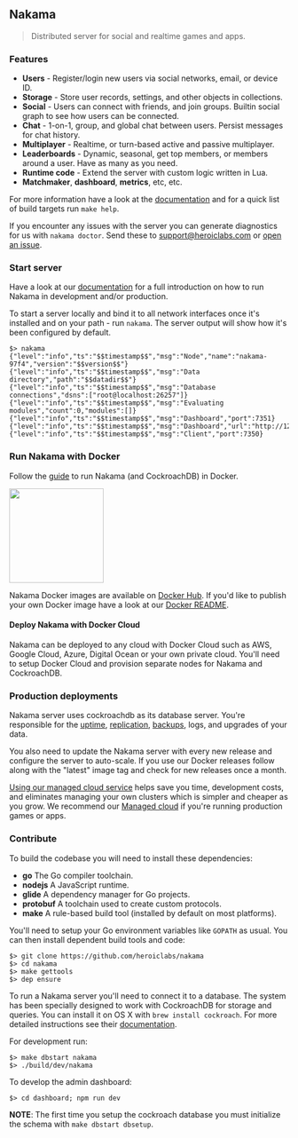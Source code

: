 ## Nakama

> Distributed server for social and realtime games and apps.

### Features

* **Users** - Register/login new users via social networks, email, or device ID.
* **Storage** - Store user records, settings, and other objects in collections.
* **Social** - Users can connect with friends, and join groups. Builtin social graph to see how users can be connected.
* **Chat** - 1-on-1, group, and global chat between users. Persist messages for chat history.
* **Multiplayer** - Realtime, or turn-based active and passive multiplayer.
* **Leaderboards** - Dynamic, seasonal, get top members, or members around a user. Have as many as you need.
* **Runtime code** - Extend the server with custom logic written in Lua.
* **Matchmaker**, **dashboard**, **metrics**, etc, etc.

For more information have a look at the [documentation](https://heroiclabs.com/docs/) and for a quick list of build targets run `make help`.

If you encounter any issues with the server you can generate diagnostics for us with `nakama doctor`. Send these to support@heroiclabs.com or [open an issue](https://github.com/heroiclabs/nakama/issues).

### Start server

Have a look at our [documentation](https://heroiclabs.com/docs/running-nakama/) for a full introduction on how to run Nakama in development and/or production.

To start a server locally and bind it to all network interfaces once it's installed and on your path - run `nakama`. The server output will show how it's been configured by default.

```
$> nakama
{"level":"info","ts":"$$timestamp$$","msg":"Node","name":"nakama-97f4","version":"$$version$$"}
{"level":"info","ts":"$$timestamp$$","msg":"Data directory","path":"$$datadir$$"}
{"level":"info","ts":"$$timestamp$$","msg":"Database connections","dsns":["root@localhost:26257"]}
{"level":"info","ts":"$$timestamp$$","msg":"Evaluating modules","count":0,"modules":[]}
{"level":"info","ts":"$$timestamp$$","msg":"Dashboard","port":7351}
{"level":"info","ts":"$$timestamp$$","msg":"Dashboard","url":"http://127.0.0.1:7351"}
{"level":"info","ts":"$$timestamp$$","msg":"Client","port":7350}
```

### Run Nakama with Docker

Follow the [guide](https://heroiclabs.com/docs/install-docker-quickstart/) to run Nakama (and CockroachDB) in Docker.

<a href="https://heroiclabs.com/docs/install/docker/"><img src="https://upload.wikimedia.org/wikipedia/commons/7/79/Docker_%28container_engine%29_logo.png" width="170"></a>

Nakama Docker images are available on [Docker Hub](http://hub.docker.com/r/heroiclabs/nakama/). If you'd like to publish your own Docker image have a look at our [Docker README](https://github.com/heroiclabs/nakama/blob/master/install/docker/README.md).

#### Deploy Nakama with Docker Cloud

Nakama can be deployed to any cloud with Docker Cloud such as AWS, Google Cloud, Azure, Digital Ocean or your own private cloud. You'll need to setup Docker Cloud and provision separate nodes for Nakama and CockroachDB.

### Production deployments

Nakama server uses cockroachdb as its database server. You're responsible for the [uptime](https://en.wikipedia.org/wiki/Uptime), [replication](https://en.wikipedia.org/wiki/Replication_(computing)), [backups](https://en.wikipedia.org/wiki/Backup), logs, and upgrades of your data.

You also need to update the Nakama server with every new release and configure the server to auto-scale. If you use our Docker releases follow along with the "latest" image tag and check for new releases once a month.

[Using our managed cloud service](https://heroiclabs.com/managed-cloud/) helps save you time, development costs, and eliminates managing your own clusters which is simpler and cheaper as you grow. We recommend our [Managed cloud](https://heroiclabs.com/managed-cloud/) if you're running production games or apps.

### Contribute

To build the codebase you will need to install these dependencies:

* __go__ The Go compiler toolchain.
* __nodejs__ A JavaScript runtime.
* __glide__ A dependency manager for Go projects.
* __protobuf__ A toolchain used to create custom protocols.
* __make__ A rule-based build tool (installed by default on most platforms).

You'll need to setup your Go environment variables like `GOPATH` as usual. You can then install dependent build tools and code:

```
$> git clone https://github.com/heroiclabs/nakama
$> cd nakama
$> make gettools
$> dep ensure
```

To run a Nakama server you'll need to connect it to a database. The system has been specially designed to work with CockroachDB for storage and queries. You can install it on OS X with `brew install cockroach`. For more detailed instructions see their [documentation](https://www.cockroachlabs.com/docs/install-cockroachdb.html).

For development run:

```
$> make dbstart nakama
$> ./build/dev/nakama
```

To develop the admin dashboard:
```
$> cd dashboard; npm run dev
```

__NOTE__: The first time you setup the cockroach database you must initialize the schema with `make dbstart dbsetup`.
